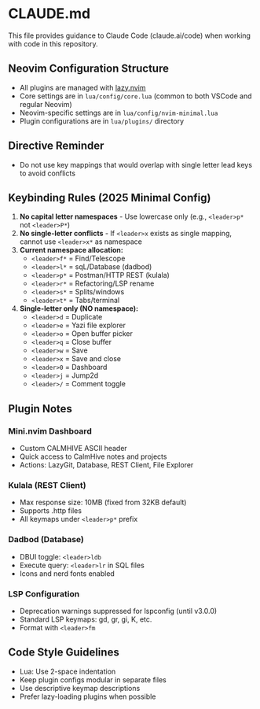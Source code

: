 # CLAUDE.md

This file provides guidance to Claude Code (claude.ai/code) when working with code in this repository.

## Neovim Configuration Structure
- All plugins are managed with [lazy.nvim](https://github.com/folke/lazy.nvim)
- Core settings are in `lua/config/core.lua` (common to both VSCode and regular Neovim)
- Neovim-specific settings are in `lua/config/nvim-minimal.lua`
- Plugin configurations are in `lua/plugins/` directory

## Directive Reminder
- Do not use key mappings that would overlap with single letter lead keys to avoid conflicts

## Keybinding Rules (2025 Minimal Config)

1. **No capital letter namespaces** - Use lowercase only (e.g., `<leader>p*` not `<leader>P*`)
2. **No single-letter conflicts** - If `<leader>x` exists as single mapping, cannot use `<leader>x*` as namespace
3. **Current namespace allocation:**
   - `<leader>f*` = Find/Telescope
   - `<leader>l*` = sqL/Database (dadbod)
   - `<leader>p*` = Postman/HTTP REST (kulala)
   - `<leader>r*` = Refactoring/LSP rename
   - `<leader>s*` = Splits/windows
   - `<leader>t*` = Tabs/terminal
4. **Single-letter only (NO namespace):**
   - `<leader>d` = Duplicate
   - `<leader>e` = Yazi file explorer
   - `<leader>o` = Open buffer picker
   - `<leader>q` = Close buffer
   - `<leader>w` = Save
   - `<leader>x` = Save and close
   - `<leader>0` = Dashboard
   - `<leader>j` = Jump2d
   - `<leader>/` = Comment toggle

## Plugin Notes

### Mini.nvim Dashboard
- Custom CALMHIVE ASCII header
- Quick access to CalmHive notes and projects
- Actions: LazyGit, Database, REST Client, File Explorer

### Kulala (REST Client)
- Max response size: 10MB (fixed from 32KB default)
- Supports .http files
- All keymaps under `<leader>p*` prefix

### Dadbod (Database)
- DBUI toggle: `<leader>ldb`
- Execute query: `<leader>lr` in SQL files
- Icons and nerd fonts enabled

### LSP Configuration
- Deprecation warnings suppressed for lspconfig (until v3.0.0)
- Standard LSP keymaps: gd, gr, gi, K, etc.
- Format with `<leader>fm`

## Code Style Guidelines
- Lua: Use 2-space indentation
- Keep plugin configs modular in separate files
- Use descriptive keymap descriptions
- Prefer lazy-loading plugins when possible
